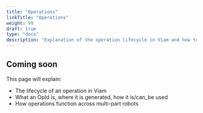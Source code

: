 ```yaml
---
title: "Operations"
linkTitle: "Operations"
weight: 99
draft: true
type: "docs"
description: "Explanation of the operation lifecycle in Viam and how to manage OpIds."
---
```


## Coming soon

This page will explain:

- The lifecycle of an operation in Viam
- What an OpId is, where it is generated, how it is/can_be used
- How operations function across multi-part robots
